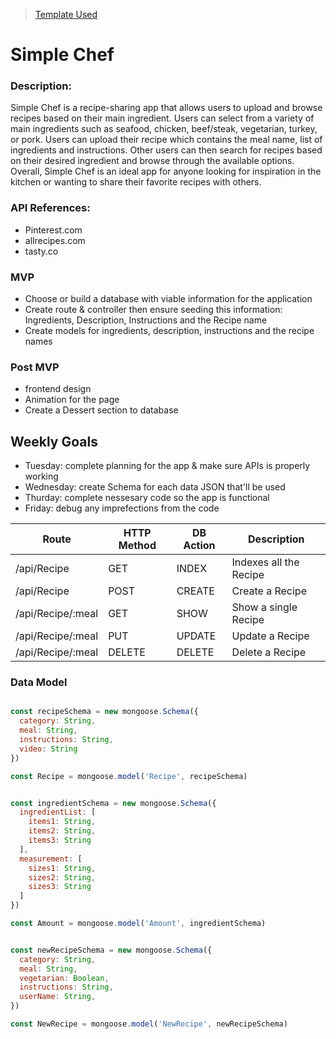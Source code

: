 > [Template Used](https://github.com/metruzanca/ga-vercel-demo)
# Simple Chef

### Description:

Simple Chef is a recipe-sharing app that allows users to upload and browse recipes based on their main ingredient. Users can select from a variety of main ingredients such as seafood, chicken, beef/steak, vegetarian, turkey, or pork. Users can upload their recipe which contains the meal name, list of ingredients and instructions. Other users can then search for recipes based on their desired ingredient and browse through the available options. Overall, Simple Chef is an ideal app for anyone looking for inspiration in the kitchen or wanting to share their favorite recipes with others.

### API References: 
- Pinterest.com
- allrecipes.com
- tasty.co
### MVP 

- Choose or build a database with viable information for the application 
- Create route & controller then ensure seeding this information: Ingredients, Description, Instructions and the Recipe name 
- Create models for ingredients, description, instructions and the recipe names 

### Post MVP 

- frontend design 
- Animation for the page 
- Create a Dessert section to database

## Weekly Goals

- Tuesday: complete planning for the app & make sure APIs is properly working 
- Wednesday: create Schema for each data JSON that'll be used 
- Thurday: complete nessesary code so the app is functional 
- Friday: debug any imprefections from the code 


| Route  |  HTTP Method | DB Action  | Description  |
|---|---|---|---|
| /api/Recipe  | GET  | INDEX  | Indexes all the Recipe  |
| /api/Recipe  | POST | CREATE  | Create a Recipe  |
| /api/Recipe/:meal  | GET  | SHOW  | Show a single Recipe  |
| /api/Recipe/:meal  | PUT  | UPDATE  | Update a Recipe  |
| /api/Recipe/:meal  | DELETE  | DELETE  | Delete a Recipe  |

### Data Model

```javascript

const recipeSchema = new mongoose.Schema({
  category: String,
  meal: String,
  instructions: String,
  video: String
})

const Recipe = mongoose.model('Recipe', recipeSchema)


const ingredientSchema = new mongoose.Schema({
  ingredientList: [
    items1: String,
    items2: String,
    items3: String
  ],
  measurement: [
    sizes1: String,
    sizes2: String,
    sizes3: String
  ]
})

const Amount = mongoose.model('Amount', ingredientSchema)


const newRecipeSchema = new mongoose.Schema({
  category: String,
  meal: String,
  vegetarian: Boolean,
  instructions: String,
  userName: String,
})

const NewRecipe = mongoose.model('NewRecipe', newRecipeSchema)

```